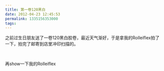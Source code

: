 ```yaml
---
title: 第一卷120黑白
date: 2012-04-23 12:45:53
permalink: 1335156353000
tags: 
---
```


之前过生日朋友送了一卷120黑白胶卷，最近天气渐好，于是拿我的Rolleiflex拍了一下，拍完了邮寄到店里冲印扫描的。

<img src="http://farm8.staticflickr.com/7185/7095149417_737251c461_z.jpg" alt="" />

<img src="http://farm6.staticflickr.com/5114/7095148755_e321a2d336_z.jpg" alt="" />

<img src="http://farm8.staticflickr.com/7138/6949070912_ed0e05964a_z.jpg" alt="" />

<img src="http://farm6.staticflickr.com/5319/6949071584_47d72ff18d_z.jpg" alt="" />

<img src="http://farm8.staticflickr.com/7228/6949070276_c71805a467_z.jpg" alt="" />

<img src="http://farm8.staticflickr.com/7137/6949073024_459cefba8b_z.jpg" alt="" />

<img src="http://farm6.staticflickr.com/5191/7095145445_789412e9b8_z.jpg" alt="" />

<img src="http://farm8.staticflickr.com/7228/6949073814_56785f5986_z.jpg" alt="" />

再show一下我的Rolleiflex

<img src="http://static.flickr.com/5189/5688637055_7043885d28.jpg" alt="" />